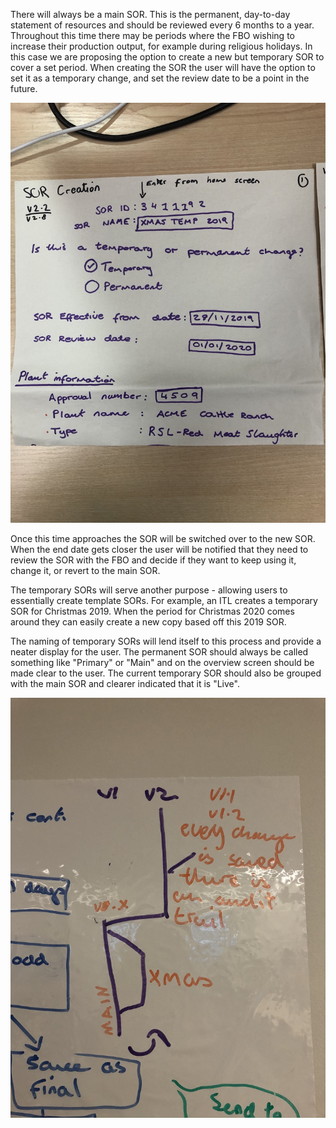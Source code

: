 There will always be a main SOR. This is the permanent, day-to-day statement of resources and should be reviewed every 6 months to a year. Throughout this time there may be periods where the FBO wishing to increase their production output, for example during religious holidays. In this case we are proposing the option to create a new but temporary SOR to cover a set period. When creating the SOR the user will have the option to set it as a temporary change, and set the review date to be a point in the future.

[![FBO and SOR Information](uploads/prototypes/sor/Version%202.X/Version%202.8%20-%20Final/Version%202.8%20-%20Page%201%20-%20FBO%20and%20SOR%20information.jpeg)](uploads/prototypes/sor/Version%202.X/Version%202.8%20-%20Final/Version%202.8%20-%20Page%201%20-%20FBO%20and%20SOR%20information.jpeg)

Once this time approaches the SOR will be switched over to the new SOR. 
When the end date gets closer the user will be notified that they need to review the SOR with the FBO and decide if they want to keep using it, change it, or revert to the main SOR.

The temporary SORs will serve another purpose - allowing users to essentially create template SORs. For example, an ITL creates a temporary SOR for Christmas 2019. When the period for Christmas 2020 comes around they can easily create a new copy based off this 2019 SOR. 

The naming of temporary SORs will lend itself to this process and provide a neater display for the user. The permanent SOR should always be called something like "Primary" or "Main" and on the overview screen should be made clear to the user. The current temporary SOR should also be grouped with the main SOR and clearer indicated that it is "Live".

[![Version Control](uploads/prototypes/user-journeys/flow/v1-0/Version%201%20-%20Page%202%20-%20Section%203%20-%20Version%20control.jpeg)](uploads/prototypes/user-journeys/flow/v1-0/Version%201%20-%20Page%202%20-%20Section%203%20-%20Version%20control.jpeg)